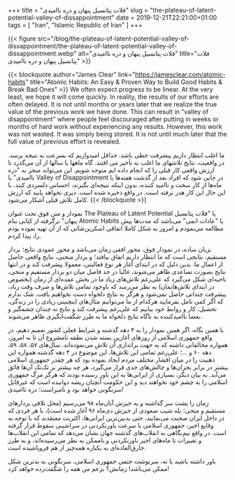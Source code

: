 +++
title = "فلات پتانسیل پنهان و دره ناامیدی"
slug = "the-plateau-of-latent-potential-valley-of-dissappointment"
date = 2019-12-21T22:21:00+01:00
tags = [ "Iran", "Islamic Republic of Iran" ]
+++

{{< figure src="/blog/the-plateau-of-latent-potential-valley-of-dissappointment/the-plateau-of-latent-potential-valley-of-dissappointment.webp" alt="فلات پتانسیل پنهان و دره ناامیدی" title="فلات پتانسیل پنهان و دره ناامیدی" >}}

{{< blockquote author="James Clear" link="https://jamesclear.com/atomic-habits" title="Atomic Habits: An Easy & Proven Way to Build Good Habits & Break Bad Ones" >}}
We often expect progress to be linear. At the very least, we hope it will come quickly. In reality, the results of our efforts are often delayed. It is not until months or years later that we realize the true value of the previous work we have done. This can result in “valley of disappointment” where people feel discouraged after putting in weeks or months of hard work without experiencing any results. However, this work was not wasted. It was simply being stored. It is not until much later that the full value of previous effort is revealed.

ما اغلب انتظار داریم پیشرفت خطی باشد. حداقل امیدواریم که بسرعت به نتیجه برسد. در واقعیت، نتایج تلاشهای ما اغلب به تأخیر می افتند. گاه ماهها یا سالها از آن می‌گذرد تا ارزش واقعی کار قبلی را که انجام داده ایم متوجه شویم. این می‌تواند منجر به "دره ناامیدی" یا Valley of Disappointment در جایی شود که افراد بعد از گذشت هفته‌ها یا ماه‌ها از کار سخت و ناامید کننده، بدون اینکه نتیجه‌ای بگیرند، احساس دلسردی کنند. با این حال این کار هدر نرفته است. در واقع ذخیره شده است. دیری نخواهد پایید که ارزش کامل تلاش قبلی آشکار می‌شود.
{{< /blockquote >}}

نمودار و متن فوق تحت عنوان The Plateau of Latent Potential یا "فلات پتانسیل پنهان" برگرفته از کتابی بنام Atomic Habits یا "عادات اتمی" می‌باشد که مدت‌ها پیش مطالعه می‌نمودم و امروز به شکل کاملا اتفاقی اسکرین‌شاتی که از آن تهیه نموده بودم را، پیدا کردم.

بزبان ساده، در نمودار فوق، محور افقی زمان می‌باشد و محور عمودی نتایج؛ بردار مستقیم، نتایجی است که ما انتظار داریم اتفاق بیافتد؛ و بردار منحنی، نتایج واقعی حاصل از اعمال ما. بدین دلیل که در ابتدای آغاز هر نوع فعالیتی، معمولا پیشرفت کند و در انتها نتایج بصورت تصاعدی ظاهر می‌شوند، غالبا در حد فاصل میان دو بردار مستقیم و منحی، ناحیه‌ای شکل می‌گیرد که علی‌رغم تلاش‌های زیاد ما در بخش عمده‌ای از زمان (بخصوص در ابتدای تلاش‌هایمان) به نظر می‌رسد که باوجود تمامی تلاش‌ها و صرف وقت زیاد، پیشرفت چندانی حاصل نمی‌شود و هرگز به نتایج دلخواه دست نخواهیم یافت. شک ندارم که اگر کمی تامل بفرمایید هرکدام از ما می‌توانیم مثال‌های اینچنینی زیادی را در زندگی، تحصیل، کار و روابط خود بیابیم که علی‌رغم پیشرفت کند و نتایج نه چندان چشمگیر و بعضا ناامید‌کننده به ناگاه نتایج دلخواه ما به طرز شگفت‌انگیزی ظاهر می‌شوند.

با همین نگاه، اگر همین نمودار را به ۴ دهه گذشته و شرایط فعلی کشور تعمیم دهیم، در واقع جمهوری اسلامی از روزهای آغازین بسته شدن نطفه نامشروع آن تا به امروز، همواره مخالفانی داشته که به جهت براندازی آن تلاش می‌نموده‌اند. سال‌های ۵۷، ۵۸، ۵۹، دهه ۶۰ و ...؛ علی‌رغم تمامی این تلاش‌ها، این موضوع در ۴ دهه گذشته همواره این ذهنیت را در میان اقشار مختلف مردم ایجاد نموده بود که هر چقدر جمهوری اسلامی بیشتر در برابر بحران‌ها و چالش‌های جدی قرار می‌گیرد، هر چه بیشتر بر تک‌تک آن‌ها فائق می‌آید. به بیان دیگر، بسیاری از ایرانی‌ها به این باور رسیده بودند که هرگز مرگ جمهوری اسلامی را به چشم خود نخواهند دید و این حکومت آنچنان ریشه دوانیده است که غیرقابل سرنگونی خواهد بود و نامیراست؛ دره ناامیدی!

زمان را پشت سر گذاشته و به خیزش آبان‌ماه ۹۸ می‌رسیم (محل تلاقی بردارهای مستقیم و منحی؛ بله شیب صعودی از خیزش دی‌ماه ۹۶ آغاز شده است)، با هر فردی که در داخل ایران صحبت می‌نمایید، حتی بدبین‌ترین ایرانی‌ها، اکثریت معتقدند که با توجه به وقایع اخیر، جمهوری اسلامی با سرعت باورنکردنی در سراشیبی سقوط قرار گرفته است. در واقع نیم‌نگاهی به انقلاب‌های گذشته جهان نشان می‌دهد که تمامی این انقلاب‌ها و تغییرات تا ماه‌های اخیر باورنکردنی و ناممکن به نظر می‌رسیده‌اند، و به طرز خارق‌العاده‌ای به یکباره همه‌چیز از هم فروپاشیده است.

باور داشته باشید یا نه، سرنوشت حتمی جمهوری اسلامی، سرنگونی به بدترین شکل ممکن می‌باشد! زمانش؟ بزعم من همه را شگفت‌زده خواهد کرد!

<!--more-->

